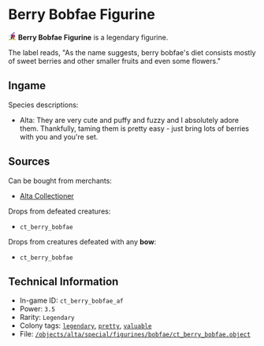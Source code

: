 # Berry Bobfae Figurine

<img src="https://raw.githubusercontent.com/Ceterai/Enternia/main/objects/alta/special/figurines/bobfae/ct_berry_bobfae.png" alt="Berry Bobfae Figurine icon" loading="lazy" height=16px width="auto" /> **Berry Bobfae Figurine** is a legendary figurine.

The label reads, "As the name suggests, berry bobfae's diet consists mostly of sweet berries and other smaller fruits and even some flowers."

## Ingame

Species descriptions:

- Alta: They are very cute and puffy and fuzzy and I absolutely adore them. Thankfully, taming them is pretty easy - just bring lots of berries with you and you're set.

## Sources

Can be bought from merchants:

- [Alta Collectioner](https://ceterai.github.io/MyEnternia/Wiki/AltaCollectioner)

Drops from defeated creatures:

- `ct_berry_bobfae`

Drops from creatures defeated with any **bow**:

- `ct_berry_bobfae`

## Technical Information

- In-game ID: `ct_berry_bobfae_af`
- Power: `3.5`
- Rarity: `Legendary`
- Colony tags: [`legendary`](https://ceterai.github.io/MyEnternia/Wiki/Tags/Legendary), [`pretty`](https://ceterai.github.io/MyEnternia/Wiki/Tags/Pretty), [`valuable`](https://ceterai.github.io/MyEnternia/Wiki/Tags/Valuable)
- File: [`/objects/alta/special/figurines/bobfae/ct_berry_bobfae.object`](https://github.com/Ceterai/Enternia/blob/main/objects/alta/special/figurines/bobfae/ct_berry_bobfae.object)
